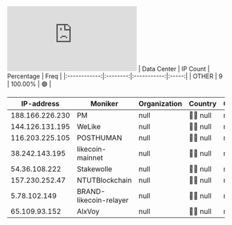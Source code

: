 ![Diagramm](https://github.com/obajay/StateSync-snapshots/blob/main/Projects/Likecoin/1/README.md)
| Data Center | IP Count | Percentage | Freq |
|:------------:|:--------:|:-----------:|:-----:|
| OTHER | 9 | 100.00% | 🟢 |

<!-- START_TABLE -->
| IP-address | Moniker | Organization | Country | City |
|-------------|---------|---------------|---------|------|
| 188.166.226.230 | PM | null | 🏴‍☠️ null | null |
| 144.126.131.195 | WeLike | null | 🏴‍☠️ null | null |
| 116.203.225.105 | POSTHUMAN | null | 🏴‍☠️ null | null |
| 38.242.143.195 | likecoin-mainnet | null | 🏴‍☠️ null | null |
| 54.36.108.222 | Stakewolle | null | 🏴‍☠️ null | null |
| 157.230.252.47 | NTUTBlockchain | null | 🏴‍☠️ null | null |
| 5.78.102.149 | BRAND-likecoin-relayer | null | 🏴‍☠️ null | null |
| 65.109.93.152 | AlxVoy | null | 🏴‍☠️ null | null |

<!-- END_TABLE -->